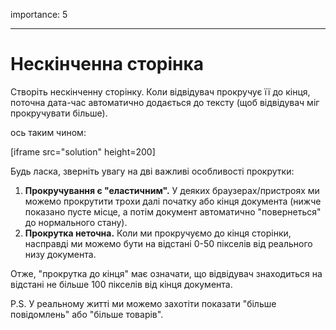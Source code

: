 importance: 5

---

# Нескінченна сторінка

Створіть нескінченну сторінку. Коли відвідувач прокручує її до кінця, поточна дата-час автоматично додається до тексту (щоб відвідувач міг прокручувати більше).

ось таким чином:

[iframe src="solution" height=200]

Будь ласка, зверніть увагу на дві важливі особливості прокрутки:

1. **Прокручування є "еластичним".** У деяких браузерах/пристроях ми можемо прокрутити трохи далі початку або кінця документа (нижче показано пусте місце, а потім документ автоматично "повернеться" до нормального стану).
2. **Прокрутка неточна.** Коли ми прокручуємо до кінця сторінки, насправді ми можемо бути на відстані 0-50 пікселів від реального низу документа.

Отже, "прокрутка до кінця" має означати, що відвідувач знаходиться на відстані не більше 100 пікселів від кінця документа.

P.S. У реальному житті ми можемо захотіти показати "більше повідомлень" або "більше товарів".
